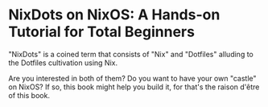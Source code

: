 # NixDots on NixOS: A Hands-on Tutorial for Total Beginners

"NixDots" is a coined term that consists of "Nix" and "Dotfiles" alluding to the Dotfiles cultivation using Nix.

Are you interested in both of them? Do you want to have your own "castle" on NixOS? If so, this book might help you build it, for that's the raison d'être of this book.
